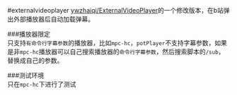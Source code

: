 #externalvideoplayer
[ywzhaiqi/ExternalVideoPlayer](https://github.com/ywzhaiqi/userChromeJS/tree/master/ExternalVideoPlayer)的一个修改版本，在b站弹出外部播放器后自动加载弹幕。

###播放器限定  
只支持`有命令行字幕参数`的播放器，比如`mpc-hc`，`potPlayer`不支持字幕参数，如果是非`mpc-hc`播放器可以自己搜索播放器的`命令行字幕参数`，然后搜索脚本的`/sub`，替换成自己的参数。  

###测试环境  
只在`mpc-hc`下进行了测试